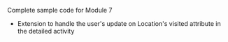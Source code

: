 Complete sample code for Module 7
+ Extension to handle the user's update on Location's visited attribute 
  in the detailed activity